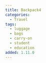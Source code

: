 ```yaml
---
title: Backpack4
categories:
  - Travel
tags:
  - luggage
  - bags
  - carry-on
  - student
  - education
added: 1.11.0
---
```

